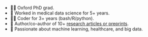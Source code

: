<!--
**MelisAnaturk/MelisAnaturk** is a ✨ _special_ ✨ repository because its `README.md` (this file) appears on your GitHub profile.
- 🔭 I’m currently working on ...
- 🌱 I’m currently learning ...
- 👯 I’m looking to collaborate on ...
- 🤔 I’m looking for help with ...
- 💬 Ask me about ...
- 📫 How to reach me: ...
- 😄 Pronouns: ...
- ⚡ Fun fact: ...
-->
* :woman_student: Oxford PhD grad.
* :microscope: Worked in medical data science for 5+ years.
* :woman_technologist: Coder for 3+ years (bash/R/python).
* :page_facing_up: Author/co-author of 10+ [research articles or preprints](https://scholar.google.com/citations?user=i4vHRigAAAAJ&hl=en). 
* :robot: Passionate about machine learning, healthcare, and big data.

